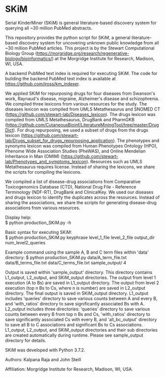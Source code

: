 # SKiM
Serial KinderMiner (SKiM) is general literature-based discovery system for querying all ~30 million PubMed abstracts. 

This repository provides the python script for SKiM, a general literature-based discovery system for uncovering unknown public knowledge from all ~30 million PubMed articles. This project is by the Stewart Computational Biology Group (https://morgridge.org/research/regenerative-biology/bioinformatics/) at the Morgridge Institute for Research, Madison, WI, USA.

A backend PubMed text index is required for executing SKiM. The code for building the backend PubMed text index is available at https://github.com/iross/km_indexer.

We applied SKiM for repurposing drugs for four diseases from Swanson's work, Raynaud's disease, migraine, Alzheimer's disease and schizophrenia. We compiled three lexicons from various resources for the study. The diseases lexicon was compiled from UMLS Metathesaurus and SNOMED CT (https://github.com/stewart-lab/Diseases_lexicon). The drugs lexicon was compiled from UMLS Metathesaurus, DrugBank and PharmGKB (https://github.com/CutaneousBioinf/LiteratureMiningTool/tree/master/DrugDict). For drug repurposing, we used a subset of drugs from the drugs lexicon (https://github.com/stewart-lab/Drugs_subset_for_drugs_repurposing_application). The phenotypes and synonyms lexicon was compiled from Human Phenotypes Ontology (HPO), Phenome Wide Association Studies (PheWAS), and Online Mendelian Inheritance in Man (OMIM) (https://github.com/stewart-lab/Phenotypes_and_symptoms_lexicon). Resources such as UMLS Metathesaurus requires license. Instead of sharing the lexicons, we share the scripts for compiling the lexicons. 

We compiled a list of disease-drug associations from Comparative Toxicogenomics Database (CTD), National Drug File - Reference Terminology (NDF-RT), DrugBank and ClinicalKey. We used our diseases and drugs lexicon to identify the duplicates across the resources. Instead of sharing the associations, we share the scripts for generating disease-drug associations from various resources.

Display help:   
$ python production_SKiM.py -h  

Basic syntax for executing SKiM:   
$ python production_SKiM.py keyphrase level_1_file level_2_file output_dir num_level2_queries  

Example command using the sample A, B and C term files within 'data' directory:
$ python production_SKiM.py data/A_term_file.txt data/B_terms_file.txt data/C_terms_file.txt sample_output/ 4
  
Output is saved within 'sample_output' directory. This directory contains L1_output, L2_output, and SKiM_output directories. The output from level 1 execution (A to Bs) are saved in L1_output directory. The output from level 2 execution (top n Bs to Cs, where n is number) are saved in L2_output directory. The final output is saved in SKiM_output directory. L1_output includes 'queries' directory to save various counts between A and every B, and 'with_ratios' directory to save significantly associated Bs with A. L2_output includes three directories: 'queries' directory to save various counts between every B from top n Bs and Cs, 'with_ratios' directory to save significantly associated Cs with every B, and 'all_bc_output' directory to save all B to C associations and significant Bs to Cs associations. L1_output, L2_output, and SKiM_output directories and their sub directories are created automatically during runtime. Please see sample_output directory for details.   

SKiM was developed with Python 3.7.2.   
   
Authors: Kalpana Raja and John Steill  
   
Affiliation: Morgridge Institute for Research, Madison, WI, USA.   
